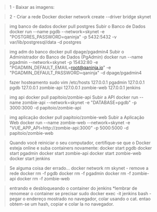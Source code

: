 >1 - Baixar as imagens:

>2 - Criar a rede Docker
docker network create --driver bridge skynet

>img banco de dados
docker pull postgres
>Subir o Banco de Dados
docker run --name pgdb --network=skynet -e "POSTGRES_PASSWORD=qaninja" -p 5432:5432 -v var/lib/postgresql/data -d postgres

>img adm do banco
docker pull dpage/pgadmin4
>Subir o Administrador do Banco de Dados (PgAdmin)
docker run --name pgadmin --network=skynet -p 15432:80 -e "PGADMIN_DEFAULT_EMAIL=root@qaninja.io" -e "PGADMIN_DEFAULT_PASSWORD=qaninja" -d dpage/pgadmin4

>fazer hosteamento
sudo vim /etc/hosts
127.0.0.1   pgadmin
127.0.0.1   pgdb
127.0.0.1   zombie-api
127.0.0.1   zombie-web
127.0.0.1   jenkins

>img api
​docker pull papitoio/zombie-api
>Subir a API 
docker run --name zombie-api --network=skynet -e "DATABASE=pgdb" -p 3000:3000 -d papitoio/zombie-api

>img aplicação
​docker pull papitoio/zombie-web
>Subir a Aplicação Web
docker run --name zombie-web --network=skynet -e "VUE_APP_API=http://zombie-api:3000" -p 5000:5000 -d papitoio/zombie-web

>Quando você reiniciar o seu computador, certifique-se que o Docker esteja online e suba containers​ novamente:
docker start pgdb
docker start pgadmin
​docker start zombie-api
​docker start zombie-web
docker start jenkins

>Se alguma coisa der errado...
docker network rm skynet - remove a rede
docker rm -f ​pgdb
docker rm -f ​pgadmin
docker rm -f ​zombie-api
docker rm -f ​zombie-web

>entrando e desbloqueando o container do jenkins
*lembrar de renomear o container se precisar
sudo docker exec -it jenkins bash
-pegar o endereço mostrado no navegador, colar usando o cat. entao obtem-se um hash, copiar e colar la no navegador.